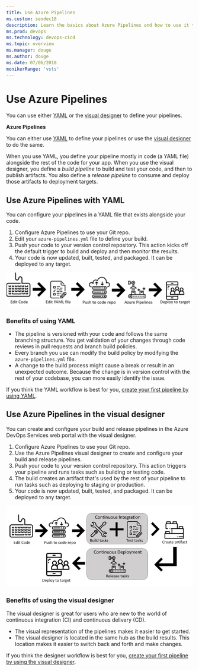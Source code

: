 ```yaml
---
title: Use Azure Pipelines
ms.custom: seodec18
description: Learn the basics about Azure Pipelines and how to use it to automatically build and release code.
ms.prod: devops
ms.technology: devops-cicd
ms.topic: overview
ms.manager: douge
ms.author: douge
ms.date: 07/06/2018
monikerRange: 'vsts'
---
```

# Use Azure Pipelines

You can use either [YAML](../get-started-yaml.md) or the [visual designer](../get-started-designer.md) to define your pipelines. 

**Azure Pipelines**

You can either use [YAML](../get-started-yaml.md) to define your pipelines or use the [visual designer](../get-started-designer.md) to do the same. 

When you use YAML, you define your pipeline mostly in code (a YAML file) alongside the rest of the code for your app. 
When you use the visual designer, you define a *build pipeline* to build and test your code, and then to publish artifacts. You also define a *release pipeline* to consume and deploy those artifacts to deployment targets.

## Use Azure Pipelines with YAML

You can configure your pipelines in a YAML file that exists alongside your code.

1. Configure Azure Pipelines to use your Git repo.
2. Edit your `azure-pipelines.yml` file to define your build.
3. Push your code to your version control repository. This action kicks off the default trigger to build and deploy and then monitor the results.
4. Your code is now updated, built, tested, and packaged. It can be deployed to any target.

![Pipelines YAML intro image ](../_img/pipelines-image-yaml.png)

### Benefits of using YAML

* The pipeline is versioned with your code and follows the same branching structure. You get validation of your changes through code reviews in pull requests and branch build policies.
* Every branch you use can modify the build policy by modifying the `azure-pipelines.yml` file.
* A change to the build process might cause a break or result in an unexpected outcome. Because the change is in version control with the rest of your codebase, you can more easily identify the issue.

If you think the YAML workflow is best for you, [create your first pipeline by using YAML](../get-started-yaml.md).

## Use Azure Pipelines in the visual designer

You can create and configure your build and release pipelines in the Azure DevOps Services web portal with the visual designer. 

1. Configure Azure Pipelines to use your Git repo.
2. Use the Azure Pipelines visual designer to create and configure your build and release pipelines.
3. Push your code to your version control repository. This action triggers your pipeline and runs tasks such as building or testing code.
5. The build creates an artifact that's used by the rest of your pipeline to run tasks such as deploying to staging or production.
6. Your code is now updated, built, tested, and packaged. It can be deployed to any target.

![Pipelines designer intro image](../_img/pipelines-image-designer.png)

     
### Benefits of using the visual designer

The visual designer is great for users who are new to the world of continuous integration (CI) and continuous delivery (CD).

* The visual representation of the pipelines makes it easier to get started. 
* The visual designer is located in the same hub as the build results. This location makes it easier to switch back and forth and make changes.

If you think the designer workflow is best for you, [create your first pipeline by using the visual designer](../get-started-designer.md).

